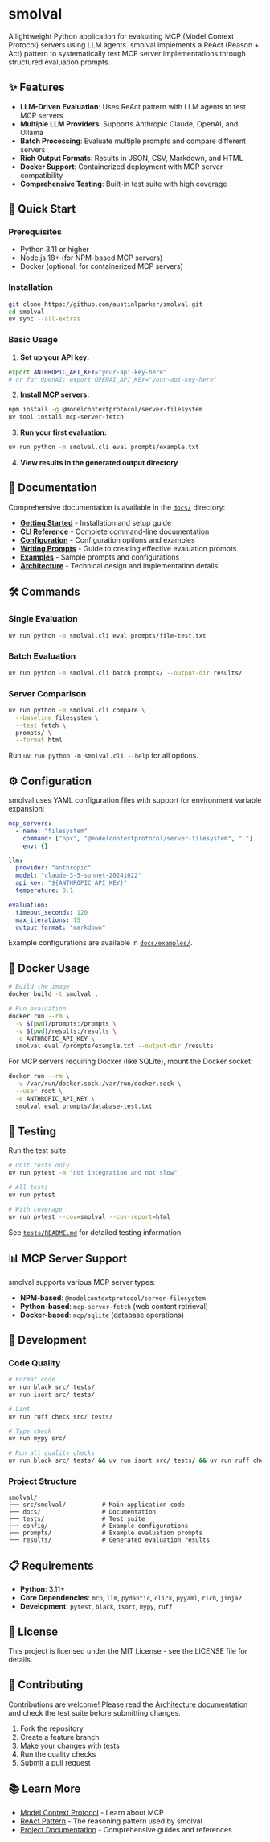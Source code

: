 # smolval

A lightweight Python application for evaluating MCP (Model Context Protocol) servers using LLM agents. smolval implements a ReAct (Reason + Act) pattern to systematically test MCP server implementations through structured evaluation prompts.

## ✨ Features

- **LLM-Driven Evaluation**: Uses ReAct pattern with LLM agents to test MCP servers
- **Multiple LLM Providers**: Supports Anthropic Claude, OpenAI, and Ollama
- **Batch Processing**: Evaluate multiple prompts and compare different servers
- **Rich Output Formats**: Results in JSON, CSV, Markdown, and HTML
- **Docker Support**: Containerized deployment with MCP server compatibility
- **Comprehensive Testing**: Built-in test suite with high coverage

## 🚀 Quick Start

### Prerequisites

- Python 3.11 or higher
- Node.js 18+ (for NPM-based MCP servers)
- Docker (optional, for containerized MCP servers)

### Installation

```bash
git clone https://github.com/austinlparker/smolval.git
cd smolval
uv sync --all-extras
```

### Basic Usage

1. **Set up your API key:**
```bash
export ANTHROPIC_API_KEY="your-api-key-here"
# or for OpenAI: export OPENAI_API_KEY="your-api-key-here"
```

2. **Install MCP servers:**
```bash
npm install -g @modelcontextprotocol/server-filesystem
uv tool install mcp-server-fetch
```

3. **Run your first evaluation:**
```bash
uv run python -m smolval.cli eval prompts/example.txt
```

4. **View results in the generated output directory**

## 📖 Documentation

Comprehensive documentation is available in the [`docs/`](docs/) directory:

- **[Getting Started](docs/getting-started.md)** - Installation and setup guide
- **[CLI Reference](docs/cli-reference.md)** - Complete command-line documentation
- **[Configuration](docs/config-reference.md)** - Configuration options and examples
- **[Writing Prompts](docs/writing-prompts.md)** - Guide to creating effective evaluation prompts
- **[Examples](docs/examples/)** - Sample prompts and configurations
- **[Architecture](docs/architecture.md)** - Technical design and implementation details

## 🛠️ Commands

### Single Evaluation
```bash
uv run python -m smolval.cli eval prompts/file-test.txt
```

### Batch Evaluation
```bash
uv run python -m smolval.cli batch prompts/ --output-dir results/
```

### Server Comparison
```bash
uv run python -m smolval.cli compare \
  --baseline filesystem \
  --test fetch \
  prompts/ \
  --format html
```

Run `uv run python -m smolval.cli --help` for all options.

## ⚙️ Configuration

smolval uses YAML configuration files with support for environment variable expansion:

```yaml
mcp_servers:
  - name: "filesystem"
    command: ["npx", "@modelcontextprotocol/server-filesystem", "."]
    env: {}

llm:
  provider: "anthropic"
  model: "claude-3-5-sonnet-20241022"
  api_key: "${ANTHROPIC_API_KEY}"
  temperature: 0.1

evaluation:
  timeout_seconds: 120
  max_iterations: 15
  output_format: "markdown"
```

Example configurations are available in [`docs/examples/`](docs/examples/).

## 🐳 Docker Usage

```bash
# Build the image
docker build -t smolval .

# Run evaluation
docker run --rm \
  -v $(pwd)/prompts:/prompts \
  -v $(pwd)/results:/results \
  -e ANTHROPIC_API_KEY \
  smolval eval /prompts/example.txt --output-dir /results
```

For MCP servers requiring Docker (like SQLite), mount the Docker socket:
```bash
docker run --rm \
  -v /var/run/docker.sock:/var/run/docker.sock \
  --user root \
  -e ANTHROPIC_API_KEY \
  smolval eval prompts/database-test.txt
```

## 🧪 Testing

Run the test suite:
```bash
# Unit tests only
uv run pytest -m "not integration and not slow"

# All tests
uv run pytest

# With coverage
uv run pytest --cov=smolval --cov-report=html
```

See [`tests/README.md`](tests/README.md) for detailed testing information.

## 📊 MCP Server Support

smolval supports various MCP server types:

- **NPM-based**: `@modelcontextprotocol/server-filesystem`
- **Python-based**: `mcp-server-fetch` (web content retrieval)
- **Docker-based**: `mcp/sqlite` (database operations)

## 🔧 Development

### Code Quality

```bash
# Format code
uv run black src/ tests/
uv run isort src/ tests/

# Lint
uv run ruff check src/ tests/

# Type check
uv run mypy src/

# Run all quality checks
uv run black src/ tests/ && uv run isort src/ tests/ && uv run ruff check src/ tests/ && uv run mypy src/
```

### Project Structure

```
smolval/
├── src/smolval/          # Main application code
├── docs/                 # Documentation
├── tests/                # Test suite
├── config/               # Example configurations
├── prompts/              # Example evaluation prompts
└── results/              # Generated evaluation results
```

## 📋 Requirements

- **Python**: 3.11+
- **Core Dependencies**: `mcp`, `llm`, `pydantic`, `click`, `pyyaml`, `rich`, `jinja2`
- **Development**: `pytest`, `black`, `isort`, `mypy`, `ruff`

## 📄 License

This project is licensed under the MIT License - see the LICENSE file for details.

## 🤝 Contributing

Contributions are welcome! Please read the [Architecture documentation](docs/architecture.md) and check the test suite before submitting changes.

1. Fork the repository
2. Create a feature branch
3. Make your changes with tests
4. Run the quality checks
5. Submit a pull request

## 📚 Learn More

- [Model Context Protocol](https://modelcontextprotocol.io/) - Learn about MCP
- [ReAct Pattern](https://arxiv.org/abs/2210.03629) - The reasoning pattern used by smolval
- [Project Documentation](docs/) - Comprehensive guides and references